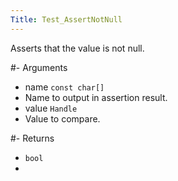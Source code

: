 ```yaml
---
Title: Test_AssertNotNull
---
```


Asserts that the value is not null.

#- Arguments
- name `const char[]`
- Name to output in assertion result.
- value `Handle`
- Value to compare.

#- Returns
- `bool`
- 
